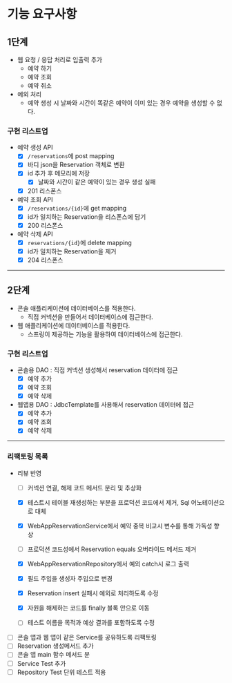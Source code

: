 # 기능 요구사항

## 1단계
- 웹 요청 / 응답 처리로 입출력 추가
  - 예약 하기
  - 예약 조회
  - 예약 취소
- 예외 처리
  - 예약 생성 시 날짜와 시간이 똑같은 예약이 이미 있는 경우 예약을 생성할 수 없다.

### 구현 리스트업
- 예약 생성 API
  - [x] `/reservations`에 post mapping
  - [x] 바디 json을 Reservation 객체로 변환
  - [x] id 추가 후 메모리에 저장
    - [x] 날짜와 시간이 같은 예약이 있는 경우 생성 실패
  - [x] 201 리스폰스

- 예약 조회 API
  - [x] `/reservations/{id}`에 get mapping
  - [x] id가 일치하는 Reservation을 리스폰스에 담기
  - [x] 200 리스폰스

- 예약 삭제 API
  - [x] `reservations/{id}`에 delete mapping
  - [x] id가 일치하는 Reservation을 제거
  - [x] 204 리스폰스

---

## 2단계
- 콘솔 애플리케이션에 데이터베이스를 적용한다.
  - 직접 커넥션을 만들어서 데이터베이스에 접근한다.
- 웹 애플리케이션에 데이터베이스를 적용한다.
  - 스프링이 제공하는 기능을 활용하여 데이터베이스에 접근한다.

### 구현 리스트업
- 콘솔용 DAO : 직접 커넥션 생성해서 reservation 데이터에 접근
  - [x] 예약 추가
  - [x] 예약 조회
  - [x] 예약 삭제

- 웹앱용 DAO : JdbcTemplate를 사용해서 reservation 데이터에 접근
  - [x] 예약 추가
  - [x] 예약 조회
  - [x] 예약 삭제

---

### 리팩토링 목록
- 리뷰 반영
  - [ ] 커넥션 연결, 해제 코드 메서드 분리 및 추상화
  - [x] 테스트시 테이블 재생성하는 부분을 프로덕션 코드에서 제거, Sql 어노테이션으로 대체
  - [x] WebAppReservationService에서 예약 중복 비교시 변수를 통해 가독성 향상
  - [ ] 프로덕션 코드성에서 Reservation equals 오버라이드 메서드 제거
  - [x] WebAppReservationRepository에서 예외 catch시 로그 출력
  - [x] 필드 주입을 생성자 주입으로 변경
  - [x] Reservation insert 실패시 예외로 처리하도록 수정
  - [x] 자원을 해제하는 코드를 finally 블록 안으로 이동
  - [ ] 테스트 이름을 목적과 예상 결과를 포함하도록 수정


- [ ] 콘솔 앱과 웹 앱이 같은 Service를 공유하도록 리팩토링
- [ ] Reservation 생성메서드 추가
- [ ] 콘솔 앱 main 함수 메서드 분 
- [ ] Service Test 추가
- [ ] Repository Test 단위 테스트 적용